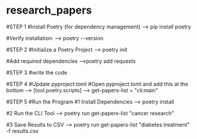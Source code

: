 # research_papers
#STEP 1
#Install Poetry (for dependency management)
-->  pip install poetry

#Verify installation:
--> poetry --version




#STEP 2
#Initialize a Poetry Project
--> poetry init

#Add required dependencies
-->poetry add requests



#STEP 3
#write the code



#STEP 4
#Update pyproject.toml
#Open pyproject.toml and add this at the bottom
--> [tool.poetry.scripts]
--> get-papers-list = "cli:main"




#STEP 5
#Run the Program
#1 Install Dependencies
--> poetry install

#2 Run the CLI Tool
--> poetry run get-papers-list "cancer research"

#3 Save Results to CSV
--> poetry run get-papers-list "diabetes treatment" -f results.csv
